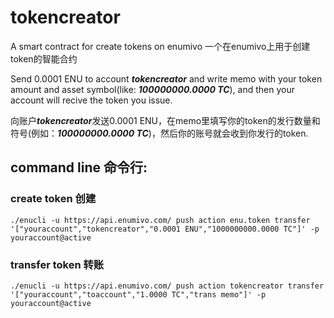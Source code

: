 # tokencreator
A smart contract for create tokens on enumivo
一个在enumivo上用于创建token的智能合约

Send 0.0001 ENU to account ***tokencreator*** and write memo with your token amount and asset symbol(like: ***100000000.0000 TC***), and then your account will recive the token you issue.

向账户***tokencreator***发送0.0001 ENU，在memo里填写你的token的发行数量和符号(例如：***100000000.0000 TC***)，然后你的账号就会收到你发行的token.

## command line 命令行:

### create token 创建
```
./enucli -u https://api.enumivo.com/ push action enu.token transfer '["youraccount","tokencreator","0.0001 ENU","1000000000.0000 TC"]' -p youraccount@active
```

### transfer token 转账
```
./enucli -u https://api.enumivo.com/ push action tokencreator transfer '["youraccount","toaccount","1.0000 TC","trans memo"]' -p youraccount@active
```
